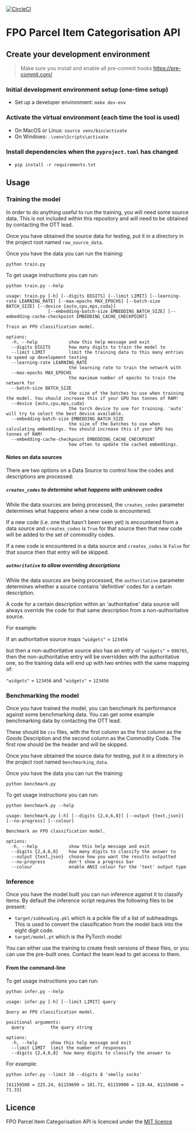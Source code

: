 [![CircleCI](https://dl.circleci.com/status-badge/img/gh/trade-tariff/trade-tariff-lambdas-fpo-search/tree/main.svg?style=svg&circle-token=e0c6d3b2325ad0861a88adbf841eb44ff7b4267a)](https://dl.circleci.com/status-badge/redirect/gh/trade-tariff/trade-tariff-lambdas-fpo-search/tree/main)

# FPO Parcel Item Categorisation API

## Create your development environment

> Make sure you install and enable all pre-commit hooks https://pre-commit.com/

### Initial development environment setup (one-time setup)

- Set up a developer environment: `make dev-env`

### Activate the virtual environment (each time the tool is used)

- On MacOS or Linux: `source venv/bin/activate`
- On Windows: `.\venv\Scripts\activate`

### Install dependencies when the `pyproject.toml` has changed

- `pip install -r requirements.txt`

## Usage

### Training the model

In order to do anything useful to run the training, you will need some source
data. This is not included within this repository and will need to be obtained
by contacting the OTT lead.

Once you have obtained the source data for testing, put it in a directory in the
project root named `raw_source_data`.

Once you have the data you can run the training:

```
python train.py
```

To get usage instructions you can run:

```
python train.py --help
```

```
usage: train.py [-h] [--digits DIGITS] [--limit LIMIT] [--learning-rate LEARNING_RATE] [--max-epochs MAX_EPOCHS] [--batch-size BATCH_SIZE] [--device {auto,cpu,mps,cuda}]
                [--embedding-batch-size EMBEDDING_BATCH_SIZE] [--embedding-cache-checkpoint EMBEDDING_CACHE_CHECKPOINT]

Train an FPO classification model.

options:
  -h, --help            show this help message and exit
  --digits DIGITS       how many digits to train the model to
  --limit LIMIT         limit the training data to this many entries to speed up development testing
  --learning-rate LEARNING_RATE
                        the learning rate to train the network with
  --max-epochs MAX_EPOCHS
                        the maximum number of epochs to train the network for
  --batch-size BATCH_SIZE
                        the size of the batches to use when training the model. You should increase this if your GPU has tonnes of RAM!
  --device {auto,cpu,mps,cuda}
                        the torch device to use for training. 'auto' will try to select the best device available.
  --embedding-batch-size EMBEDDING_BATCH_SIZE
                        the size of the batches to use when calculating embeddings. You should increase this if your GPU has tonnes of RAM!
  --embedding-cache-checkpoint EMBEDDING_CACHE_CHECKPOINT
                        how often to update the cached embeddings.
```

#### Notes on data sources

There are two options on a Data Source to control how the codes and descriptions are processed:

##### `creates_codes` to determine what happens with unknown codes

While the data sources are being processed, the `creates_codes` parameter determines what happens when a new code is encountered.

If a new code (i.e. one that hasn't been seen yet) is encountered from a data source and `creates_codes` is `True` for that source then that new code will be added to the set of commodity codes.

If a new code is encountered in a data source and `creates_codes` is `False` for that source then that entry will be skipped.

##### `authoritative` to allow overriding descriptions

While the data sources are being processed, the `authoritative` parameter determines whether a source contains 'definitive' codes for a certain description.

A code for a certain description within an 'authoritative' data source will always override the code for that same description from a non-authoritative source.

For example:

If an authoritative source maps `"widgets"` = `123456`

but then a non-authoritative source also has an entry of `"widgets"` = `098765`, then the non-authoritative entry will be overridden with the authoritative one, so the training data will end up with two entries with the same mapping of:

`"widgets"` = `123456` and `"widgets"` = `123456`

### Benchmarking the model

Once you have trained the model, you can benchmark its performance against some
benchmarking data. You can get some example benchmarking data by contacting the
OTT lead.

These should be `csv` files, with the first column as the first column as the
Goods Description and the second column as the Commodity Code. The first row
should be the header and will be skipped.

Once you have obtained the source data for testing, put it in a directory in the
project root named `benchmarking_data`.

Once you have the data you can run the training:

```
python benchmark.py
```

To get usage instructions you can run:

```
python benchmark.py --help
```

```
usage: benchmark.py [-h] [--digits {2,4,6,8}] [--output {text,json}] [--no-progress] [--colour]

Benchmark an FPO classification model.

options:
  -h, --help            show this help message and exit
  --digits {2,4,6,8}    how many digits to classify the answer to
  --output {text,json}  choose how you want the results outputted
  --no-progress         don't show a progress bar
  --colour              enable ANSI colour for the 'text' output type
```

### Inference

Once you have the model built you can run inference against it to classify
items. By default the inference script requires the following files to be
present:

- `target/subheading.pkl` which is a pcikle file of a list of subheadings. This
  is used to convert the classification from the model back into the eight digit
  code.
- `target/model.pt` which is the PyTorch model

You can either use the training to create fresh versions of these files, or you
can use the pre-built ones. Contact the team lead to get access to them.

#### From the command-line

To get usage instructions you can run:

```
python infer.py --help
```

```
usage: infer.py [-h] [--limit LIMIT] query

Query an FPO classification model.

positional arguments:
  query          the query string

options:
  -h, --help     show this help message and exit
  --limit LIMIT  limit the number of responses
  --digits {2,4,6,8}  how many digits to classify the answer to
```

For example:

```
python infer.py --limit 10 --digits 8 'smelly socks'
```

```
[61159500 = 225.24, 61159699 = 181.72, 61159900 = 119.44, 61159400 = 71.33]
```

## Licence

FPO Parcel Item Categorisation API is licenced under the [MIT licence](LICENCE.txt)
